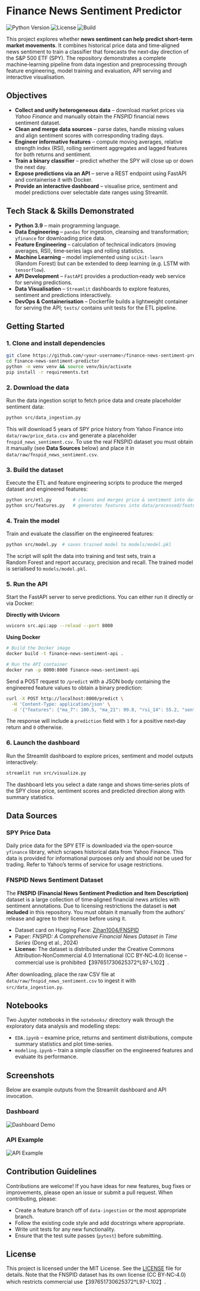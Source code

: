 # Finance News Sentiment Predictor

![Python Version](https://img.shields.io/badge/python-3.9-blue)
![License](https://img.shields.io/badge/license-MIT-green)
![Build](https://img.shields.io/badge/build-passing-brightgreen)

This project explores whether **news sentiment can help predict short‑term market movements**.
It combines historical price data and time‑aligned news sentiment to train a classifier that
forecasts the next‑day direction of the S&P 500 ETF (SPY).  The repository demonstrates a
complete machine‑learning pipeline from data ingestion and preprocessing through feature
engineering, model training and evaluation, API serving and interactive visualisation.

## Objectives

* **Collect and unify heterogeneous data** – download market prices via *Yahoo Finance* and
  manually obtain the *FNSPID* financial news sentiment dataset.
* **Clean and merge data sources** – parse dates, handle missing values and align
  sentiment scores with corresponding trading days.
* **Engineer informative features** – compute moving averages, relative strength index (RSI),
  rolling sentiment aggregates and lagged features for both returns and sentiment.
* **Train a binary classifier** – predict whether the SPY will close up or down the next day.
* **Expose predictions via an API** – serve a REST endpoint using FastAPI and containerise it
  with Docker.
* **Provide an interactive dashboard** – visualise price, sentiment and model predictions
  over selectable date ranges using Streamlit.

## Tech Stack & Skills Demonstrated

* **Python 3.9** – main programming language.
* **Data Engineering** – `pandas` for ingestion, cleansing and transformation; `yfinance`
  for downloading price data.
* **Feature Engineering** – calculation of technical indicators (moving averages, RSI),
  time‑series lags and rolling statistics.
* **Machine Learning** – model implemented using `scikit‑learn` (Random Forest) but can be
  extended to deep learning (e.g. LSTM with `tensorflow`).
* **API Development** – `FastAPI` provides a production‑ready web service for serving
  predictions.
* **Data Visualisation** – `Streamlit` dashboards to explore features, sentiment and
  predictions interactively.
* **DevOps & Containerisation** – Dockerfile builds a lightweight container for serving
  the API; `tests/` contains unit tests for the ETL pipeline.

## Getting Started

### 1. Clone and install dependencies

```bash
git clone https://github.com/<your‑username>/finance-news-sentiment-predictor.git
cd finance-news-sentiment-predictor
python -m venv venv && source venv/bin/activate
pip install -r requirements.txt
```

### 2. Download the data

Run the data ingestion script to fetch price data and create placeholder sentiment data:

```bash
python src/data_ingestion.py
```

This will download 5 years of SPY price history from Yahoo Finance into
`data/raw/price_data.csv` and generate a placeholder `fnspid_news_sentiment.csv`.  To use the
real FNSPID dataset you must obtain it manually (see **Data Sources** below) and place it
in `data/raw/fnspid_news_sentiment.csv`.

### 3. Build the dataset

Execute the ETL and feature engineering scripts to produce the merged dataset and engineered
features:

```bash
python src/etl.py        # cleans and merges price & sentiment into data/processed/merged_data.csv
python src/features.py   # generates features into data/processed/features.csv
```

### 4. Train the model

Train and evaluate the classifier on the engineered features:

```bash
python src/model.py  # saves trained model to models/model.pkl
```

The script will split the data into training and test sets, train a Random Forest and
report accuracy, precision and recall.  The trained model is serialised to
`models/model.pkl`.

### 5. Run the API

Start the FastAPI server to serve predictions.  You can either run it directly or via Docker:

**Directly with Uvicorn**

```bash
uvicorn src.api:app --reload --port 8000
```

**Using Docker**

```bash
# Build the Docker image
docker build -t finance-news-sentiment-api .

# Run the API container
docker run -p 8000:8000 finance-news-sentiment-api
```

Send a POST request to `/predict` with a JSON body containing the engineered feature values
to obtain a binary prediction:

```bash
curl -X POST http://localhost:8000/predict \
  -H 'Content-Type: application/json' \
  -d '{"features": {"ma_7": 100.5, "ma_21": 99.8, "rsi_14": 55.2, "sentiment_ma_7": 0.1, "sentiment_lag1": 0.2, "returns_lag1": 0.01}}'
```

The response will include a `prediction` field with `1` for a positive next‑day return and
`0` otherwise.

### 6. Launch the dashboard

Run the Streamlit dashboard to explore prices, sentiment and model outputs interactively:

```bash
streamlit run src/visualize.py
```

The dashboard lets you select a date range and shows time‑series plots of the SPY close
price, sentiment scores and predicted direction along with summary statistics.

## Data Sources

### SPY Price Data

Daily price data for the SPY ETF is downloaded via the open‑source `yfinance`
library, which scrapes historical data from Yahoo Finance.  This data is provided for
informational purposes only and should not be used for trading.  Refer to Yahoo’s
terms of service for usage restrictions.

### FNSPID News Sentiment Dataset

The **FNSPID (Financial News Sentiment Prediction and Item Description)** dataset is a large
collection of time‑aligned financial news articles with sentiment annotations.  Due to
licensing restrictions the dataset is **not included** in this repository.  You must
obtain it manually from the authors’ release and agree to their license before using it.

* Dataset card on Hugging Face: [Zihan1004/FNSPID](https://huggingface.co/datasets/Zihan1004/FNSPID)
* Paper: *FNSPID: A Comprehensive Financial News Dataset in Time Series* (Dong et al., 2024)
* **License:** The dataset is distributed under the Creative Commons
  Attribution‑NonCommercial 4.0 International (CC BY‑NC‑4.0) license – commercial use is
  prohibited【397651730625372†L97-L102】.

After downloading, place the raw CSV file at `data/raw/fnspid_news_sentiment.csv` to
ingest it with `src/data_ingestion.py`.

## Notebooks

Two Jupyter notebooks in the `notebooks/` directory walk through the exploratory
data analysis and modelling steps:

* `EDA.ipynb` – examine price, returns and sentiment distributions, compute summary
  statistics and plot time‑series.
* `modeling.ipynb` – train a simple classifier on the engineered features and evaluate
  its performance.

## Screenshots

Below are example outputs from the Streamlit dashboard and API invocation.

### Dashboard

![Dashboard Demo](assets/dashboard_example.png)

### API Example

![API Example](assets/api_example.png)

## Contribution Guidelines

Contributions are welcome!  If you have ideas for new features, bug fixes or
improvements, please open an issue or submit a pull request.  When contributing,
please:

* Create a feature branch off of `data-ingestion` or the most appropriate branch.
* Follow the existing code style and add docstrings where appropriate.
* Write unit tests for any new functionality.
* Ensure that the test suite passes (`pytest`) before submitting.

## License

This project is licensed under the MIT License.  See the [LICENSE](LICENSE) file for
details.  Note that the FNSPID dataset has its own license (CC BY‑NC‑4.0) which
restricts commercial use【397651730625372†L97-L102】.
